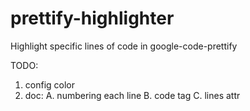 prettify-highlighter
====================

Highlight specific lines of code in google-code-prettify



TODO: 
1. config color
2. doc:
   A. numbering each line
   B. code tag
   C. lines attr